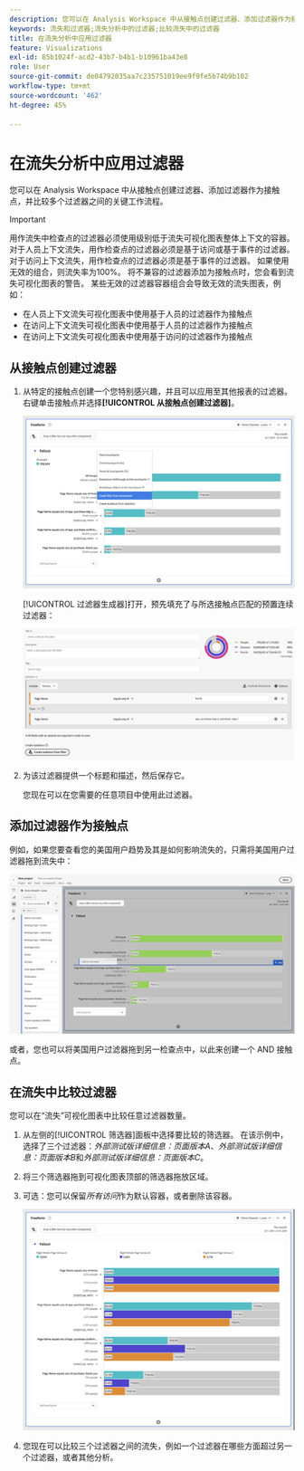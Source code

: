 ```yaml
---
description: 您可以在 Analysis Workspace 中从接触点创建过滤器、添加过滤器作为接触点，并比较多个过滤器之间的关键工作流程。
keywords: 流失和过滤器;流失分析中的过滤器;比较流失中的过滤器
title: 在流失分析中应用过滤器
feature: Visualizations
exl-id: 85b1024f-acd2-43b7-b4b1-b10961ba43e8
role: User
source-git-commit: de04792035aa7c235751019ee9f9fe5b74b9b102
workflow-type: tm+mt
source-wordcount: '462'
ht-degree: 45%

---
```


# 在流失分析中应用过滤器

您可以在 Analysis Workspace 中从接触点创建过滤器、添加过滤器作为接触点，并比较多个过滤器之间的关键工作流程。

>[!IMPORTANT]
>
>用作流失中检查点的过滤器必须使用级别低于流失可视化图表整体上下文的容器。对于人员上下文流失，用作检查点的过滤器必须是基于访问或基于事件的过滤器。 对于访问上下文流失，用作检查点的过滤器必须是基于事件的过滤器。 如果使用无效的组合，则流失率为100%。 将不兼容的过滤器添加为接触点时，您会看到流失可视化图表的警告。 某些无效的过滤器容器组合会导致无效的流失图表，例如：

* 在人员上下文流失可视化图表中使用基于人员的过滤器作为接触点
* 在访问上下文流失可视化图表中使用基于人员的过滤器作为接触点
* 在访问上下文流失可视化图表中使用基于访问的过滤器作为接触点

## 从接触点创建过滤器

1. 从特定的接触点创建一个您特别感兴趣，并且可以应用至其他报表的过滤器。右键单击接触点并选择&#x200B;**[!UICONTROL 从接触点创建过滤器]**。

   ![突出显示了“从接触点创建区段”的“接触点”下拉菜单。](assets/fallout-createfilter.png)

   [!UICONTROL 过滤器生成器]打开，预先填充了与所选接触点匹配的预置连续过滤器：

   ![筛选器生成器显示预填充和预生成的顺序筛选器。](assets/fallout-definefilter.png)

1. 为该过滤器提供一个标题和描述，然后保存它。

   您现在可以在您需要的任意项目中使用此过滤器。

## 添加过滤器作为接触点

例如，如果您要查看您的美国用户趋势及其是如何影响流失的，只需将美国用户过滤器拖到流失中：

![选定并突出显示要拖入流失中的美国用户过滤器。](assets/fallout-addfilter.png)

或者，您也可以将美国用户过滤器拖到另一检查点中，以此来创建一个 AND 接触点。

## 在流失中比较过滤器

您可以在“流失”可视化图表中比较任意过滤器数量。

1. 从左侧的[!UICONTROL 筛选器]面板中选择要比较的筛选器。 在该示例中，选择了三个过滤器：*外部测试版详细信息：页面版本A*、*外部测试版详细信息：页面版本B*&#x200B;和&#x200B;*外部测试版详细信息：页面版本C*。
1. 将三个筛选器拖到可视化图表顶部的筛选器拖放区域。


1. 可选：您可以保留&#x200B;*所有访问*&#x200B;作为默认容器，或者删除该容器。

   ![显示在上一步中拖动的“所有访问”以及两个过滤器的流失。](assets/fallout-multiplefilters.png)

1. 您现在可以比较三个过滤器之间的流失，例如一个过滤器在哪些方面超过另一个过滤器，或者其他分析。
